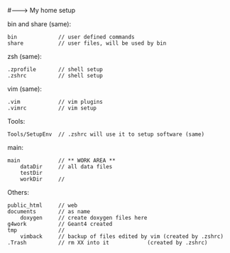 
#---> My home setup

bin and share (same):

    bin             // user defined commands
    share           // user files, will be used by bin

zsh (same):

    .zprofile       // shell setup
    .zshrc          // shell setup

vim (same):

    .vim            // vim plugins
    .vimrc          // vim setup

Tools:

    Tools/SetupEnv  // .zshrc will use it to setup software (same)

main:

    main            // ** WORK AREA **
        dataDir     // all data files
        testDir
        workDir     // 

Others:

    public_html     // web
    documents       // as name
        doxygen     // create doxygen files here
    g4work          // Geant4 created
    tmp             // 
        vimback     // backup of files edited by vim (created by .zshrc)
    .Trash          // rm XX into it            (created by .zshrc)


